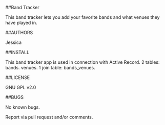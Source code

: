 ##Band Tracker

This band tracker lets you add your favorite bands and what venues they have played in.


##AUTHORS

Jessica


##INSTALL


This band tracker app is used in connection with Active Record.
2 tables: bands. venues.
1 join table: bands_venues.



##LICENSE

GNU GPL v2.0



##BUGS

No known bugs.

Report via pull request and/or comments.
